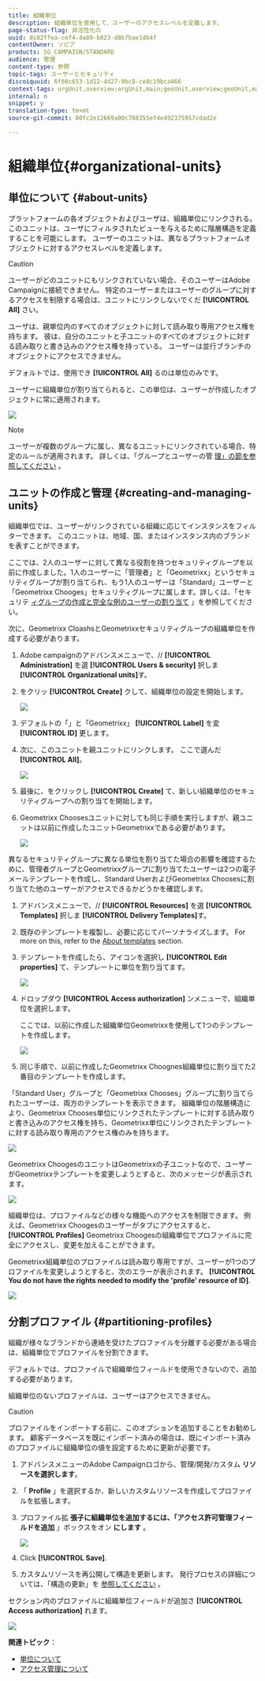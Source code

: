 ```yaml
---
title: 組織単位
description: 組織単位を使用して、ユーザーのアクセスレベルを定義します。
page-status-flag: 非活性化の
uuid: 8c82ffea-cef4-4a89-b823-d8b7bae1db4f
contentOwner: ソビア
products: SG_CAMPAIGN/STANDARD
audience: 管理
content-type: 参照
topic-tags: ユーザーとセキュリティ
discoiquuid: 6f60c653-1d12-4d27-9bc8-ce8c19bca466
context-tags: orgUnit,overview;orgUnit,main;geoUnit,overview;geoUnit,main
internal: n
snippet: y
translation-type: tm+mt
source-git-commit: 00fc2e12669a00c788355ef4e492375957cdad2e

---
```



# 組織単位{#organizational-units}

## 単位について {#about-units}

プラットフォームの各オブジェクトおよびユーザは、組織単位にリンクされる。 このユニットは、ユーザにフィルタされたビューを与えるために階層構造を定義することを可能にします。 ユーザーのユニットは、異なるプラットフォームオブジェクトに対するアクセスレベルを定義します。

>[!CAUTION]
>
>ユーザーがどのユニットにもリンクされていない場合、そのユーザーはAdobe Campaignに接続できません。 特定のユーザーまたはユーザーのグループに対するアクセスを制限する場合は、ユニットにリンクしないでくだ **[!UICONTROL All]** さい。

ユーザは、親単位内のすべてのオブジェクトに対して読み取り専用アクセス権を持ちます。 彼は、自分のユニットと子ユニットのすべてのオブジェクトに対する読み取りと書き込みのアクセス権を持っている。 ユーザーは並行ブランチのオブジェクトにアクセスできません。

デフォルトでは、使用でき **[!UICONTROL All]** るのは単位のみです。

ユーザーに組織単位が割り当てられると、この単位は、ユーザーが作成したオブジェクトに常に適用されます。

![](assets/user_management_2.png)

>[!NOTE]
>
>ユーザーが複数のグループに属し、異なるユニットにリンクされている場合、特定のルールが適用されます。 詳しくは、「グループとユーザーの管 [理」の節を参照してください](../../administration/using/managing-groups-and-users.md) 。

## ユニットの作成と管理 {#creating-and-managing-units}

組織単位では、ユーザーがリンクされている組織に応じてインスタンスをフィルターできます。 このユニットは、地域、国、またはインスタンス内のブランドを表すことができます。

ここでは、2人のユーザーに対して異なる役割を持つセキュリティグループを以前に作成しました。1人のユーザーに「管理者」と「Geometrixx」というセキュリティグループが割り当てられ、もう1人のユーザーは「Standard」ユーザーと「Geometrixx Chooges」セキュリティグループに属します。詳しくは、「セキュリテ [ィグループの作成と完全な例のユーザーの割り当て](../../administration/using/managing-groups-and-users.md#creating-a-security-group-and-assigning-users) 」を参照してください。

次に、Geometrixx CloashsとGeometrixxセキュリティグループの組織単位を作成する必要があります。

1. Adobe campaignのアドバンスメニューで、// **[!UICONTROL Administration]** を選 **[!UICONTROL Users & security]** 択しま **[!UICONTROL Organizational units]**&#x200B;す。
1. をクリッ **[!UICONTROL Create]** クして、組織単位の設定を開始します。

   ![](assets/manage_units_1.png)

1. デフォルトの「」と「Geometrixx」 **[!UICONTROL Label]** を変 **[!UICONTROL ID]** 更します。
1. 次に、このユニットを親ユニットにリンクします。 ここで選んだ **[!UICONTROL All]**。

   ![](assets/manage_units_2.png)

1. 最後に、をクリックし **[!UICONTROL Create]** て、新しい組織単位のセキュリティグループへの割り当てを開始します。
1. Geometrixx Choosesユニットに対しても同じ手順を実行しますが、親ユニットは以前に作成したユニットGeometrixxである必要があります。

   ![](assets/manage_units_3.png)

異なるセキュリティグループに異なる単位を割り当てた場合の影響を確認するために、管理者グループとGeometrixxグループに割り当てたユーザーは2つの電子メールテンプレートを作成し、Standard UserおよびGeometrixx Choosesに割り当てた他のユーザーがアクセスできるかどうかを確認します。

1. アドバンスメニューで、// **[!UICONTROL Resources]** を選 **[!UICONTROL Templates]** 択しま **[!UICONTROL Delivery Templates]**&#x200B;す。
1. 既存のテンプレートを複製し、必要に応じてパーソナライズします。 For more on this, refer to the [About templates](../../start/using/about-templates.md) section.
1. テンプレートを作成したら、アイコンを選択し **[!UICONTROL Edit properties]** て、テンプレートに単位を割り当てます。

   ![](assets/manage_units_6.png)

1. ドロップダウ **[!UICONTROL Access authorization]** ンメニューで、組織単位を選択します。

   ここでは、以前に作成した組織単位Geometrixxを使用して1つのテンプレートを作成します。

   ![](assets/manage_units_5.png)

1. 同じ手順で、以前に作成したGeometrixx Choognes組織単位に割り当てた2番目のテンプレートを作成します。

「Standard User」グループと「Geometrixx Chooses」グループに割り当てられたユーザーは、両方のテンプレートを表示できます。 組織単位の階層構造により、Geometrixx Chooses単位にリンクされたテンプレートに対する読み取りと書き込みのアクセス権を持ち、Geometrixx単位にリンクされたテンプレートに対する読み取り専用のアクセス権のみを持ちます。

![](assets/manage_units_7.png)

Geometrixx ChoogesのユニットはGeometrixxの子ユニットなので、ユーザーがGeometrixxテンプレートを変更しようとすると、次のメッセージが表示されます。

![](assets/manage_units_8.png)

組織単位は、プロファイルなどの様々な機能へのアクセスを制限できます。 例えば、Geometrixx Choogesのユーザーがタブにアクセスすると、 **[!UICONTROL Profiles]** Geometrixx Choogesの組織単位でプロファイルに完全にアクセスし、変更を加えることができます。

Geometrixx組織単位のプロファイルは読み取り専用ですが、ユーザーが1つのプロファイルを変更しようとすると、次のエラーが表示されます。 **[!UICONTROL You do not have the rights needed to modify the 'profile' resource of ID]**.

![](assets/manage_units_10.png)

## 分割プロファイル {#partitioning-profiles}

組織が様々なブランドから連絡を受けたプロファイルを分離する必要がある場合は、組織単位でプロファイルを分割できます。

デフォルトでは、プロファイルで組織単位フィールドを使用できないので、追加する必要があります。

組織単位のないプロファイルは、ユーザーはアクセスできません。

>[!CAUTION]
>
>プロファイルをインポートする前に、このオプションを追加することをお勧めします。 顧客データベースを既にインポート済みの場合は、既にインポート済みのプロファイルに組織単位の値を設定するために更新が必要です。

1. アドバンスメニューのAdobe Campaignロゴから、管理/開発/カスタム **リソースを選択します**。
1. 「 **Profile** 」を選択するか、新しいカスタムリソースを作成してプロファイルを拡張します。
1. プロファイル拡 **張子に組織単位を追加するには、「アクセス許可管理フィールドを追加** 」ボックスをオン **にします** 。

   ![](assets/user_management_9.png)

1. Click **[!UICONTROL Save]**.
1. カスタムリソースを再公開して構造を更新します。 発行プロセスの詳細については、「構造の更新」を [参照してください](../../developing/using/data-model-concepts.md) 。

セクション内のプロファイルに組織単位フィールドが追加さ **[!UICONTROL Access authorization]** れます。

![](assets/user_management_10.png)

**関連トピック**：

* [単位について](../../administration/using/organizational-units.md#about-units)
* [アクセス管理について](../../administration/using/about-access-management.md)

